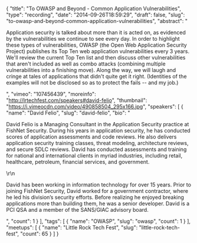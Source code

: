 {
  "title": "To OWASP and Beyond - Common Application Vulnerabilities",
  "type": "recording",
  "date": "2014-09-26T18:59:29",
  "draft": false,
  "slug": "to-owasp-and-beyond-common-application-vulnerabilities",
  "abstract": "<p>Application security is talked about more than it is acted on, as evidenced by the vulnerabilities we continue to see every day. In order to highlight these types of vulnerabilities, OWASP (the Open Web Application Security Project) publishes its Top Ten web application vulnerabilities every 3 years. We'll review the current Top Ten list and then discuss other vulnerabilities that aren't included as well as combo attacks (combining multiple vulnerabilities into a finishing move). Along the way, we will laugh and cringe at tales of applications that didn't quite get it right. (Identities of the examples will not be disclosed so as to protect the fails -- and my job.)</p>",
  "vimeo": "107456439",
  "moreinfo": "http://lrtechfest.com/speakers#david-felio",
  "thumbnail": "https://i.vimeocdn.com/video/490858504_295x166.jpg",
  "speakers": [
    {
      "name": "David Felio",
      "slug": "david-felio",
      "bio": "<p>David Felio is a Managing Consultant in the Application Security practice at FishNet Security. During his years in application security, he has conducted scores of application assessments and code reviews. He also delivers application security training classes, threat modeling, architecture reviews, and secure SDLC reviews. David has conducted assessments and training for national and international clients in myriad industries, including retail, healthcare, petroleum, financial services, and government.</p>\r\n<p>David has been working in information technology for over 15 years. Prior to joining FishNet Security, David worked for a government contractor, where he led his division’s security efforts. Before realizing he enjoyed breaking applications more than building them, he was a senior developer. David is a PCI QSA and a member of the SANS/GIAC advisory board.</p>",
      "count": 1
    }
  ],
  "tags": [
    {
      "name": "OWASP",
      "slug": "owasp",
      "count": 1
    }
  ],
  "meetups": [
    {
      "name": "Little Rock Tech Fest",
      "slug": "little-rock-tech-fest",
      "count": 65
    }
  ]
}